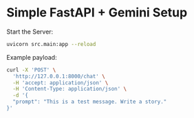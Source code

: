 # Simple FastAPI + Gemini Setup

Start the Server:

```bash
uvicorn src.main:app --reload
```

Example payload:

```bash
curl -X 'POST' \
  'http://127.0.0.1:8000/chat' \
  -H 'accept: application/json' \
  -H 'Content-Type: application/json' \
  -d '{
  "prompt": "This is a test message. Write a story."
}'
```
